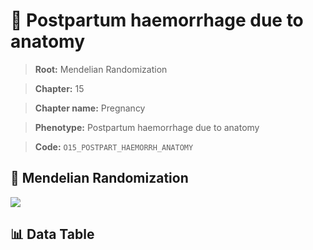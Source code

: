 # 🧪 Postpartum haemorrhage due to anatomy

> **Root:** Mendelian Randomization

> **Chapter:** 15  

> **Chapter name:** Pregnancy

> **Phenotype:** Postpartum haemorrhage due to anatomy  

> **Code:** `O15_POSTPART_HAEMORRH_ANATOMY`

## 🧬 Mendelian Randomization  

<img src="/MR/Figures/Forward/O15_POSTPART_HAEMORRH_ANATOMY.png"/>

## 📊 Data Table

<CsvTableMRF src="/MR/Data/Forward/O15_POSTPART_HAEMORRH_ANATOMY.csv"/>

